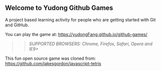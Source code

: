 ## Welcome to Yudong Github Games

A project based learning activity for people who are getting started with Git and GitHub.

You can play the game at: https://yudongFang.github.io/github-games/

>> _*SUPPORTED BROWSERS*: Chrome, Firefox, Safari, Opera and IE9+_

This fun open source game was cloned from: https://github.com/jakesgordon/javascript-tetris
